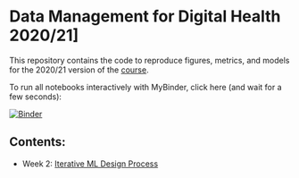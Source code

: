 # Data Management for Digital Health 2020/21]

This repository contains the code to reproduce figures, metrics, and models for the 2020/21 version of the [course](https://hpi.de/digital-health-center/teaching/winter-term-2020-21/data-management-for-digital-health.html).

To run all notebooks interactively with MyBinder, click here (and wait for a few seconds):

[![Binder](https://mybinder.org/badge_logo.svg)](https://mybinder.org/v2/gh/hpi-dhc/dm4dh-2020/master)

## Contents:

* Week 2: [Iterative ML Design Process](1_ML_Intro.ipynb)

